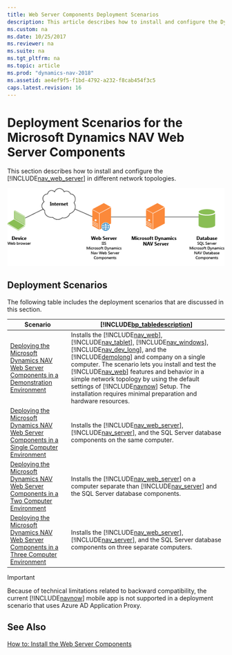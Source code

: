 ```yaml
---
title: Web Server Components Deployment Scenarios
description: This article describes how to install and configure the Dynamics NAV Web Server components in different network topologies and the deployment scenarios.
ms.custom: na
ms.date: 10/25/2017
ms.reviewer: na
ms.suite: na
ms.tgt_pltfrm: na
ms.topic: article
ms.prod: "dynamics-nav-2018"
ms.assetid: ae4ef9f5-f1bd-4792-a232-f8cab454f3c5
caps.latest.revision: 16
---
```

# Deployment Scenarios for the Microsoft Dynamics NAV Web Server Components
This section describes how to install and configure the [!INCLUDE[nav_web_server](includes/nav_web_server_md.md)] in different network topologies.  
  
 ![NAV Web Client network architecture](media/NAV_WebClient_Network_Architecture.png "NAV\_WebClient\_Network\_Architecture")  
  
## Deployment Scenarios  
 The following table includes the deployment scenarios that are discussed in this section.  
  
|Scenario|[!INCLUDE[bp_tabledescription](includes/bp_tabledescription_md.md)]|  
|--------------|---------------------------------------|  
|[Deploying the Microsoft Dynamics NAV Web Server Components in a Demonstration Environment](Deploying-the-Microsoft-Dynamics-NAV-Web-Server-Components-in-a-Demonstration-Environment.md)|Installs the [!INCLUDE[nav_web](includes/nav_web_md.md)], [!INCLUDE[nav_tablet](includes/nav_tablet_md.md)], [!INCLUDE[nav_windows](includes/nav_windows_md.md)], [!INCLUDE[nav_dev_long](includes/nav_dev_long_md.md)], and the [!INCLUDE[demolong](includes/demolong_md.md)] and company on a single computer. The scenario lets you install and test the [!INCLUDE[nav_web](includes/nav_web_md.md)] features and behavior in a simple network topology by using the default settings of [!INCLUDE[navnow](includes/navnow_md.md)] Setup. The installation requires minimal preparation and hardware resources.|  
|[Deploying the Microsoft Dynamics NAV Web Server Components in a Single Computer Environment](Deploying-the-Microsoft-Dynamics-NAV-Web-Server-Components-in-a-Single-Computer-Environment.md)|Installs the [!INCLUDE[nav_web_server](includes/nav_web_server_md.md)], [!INCLUDE[nav_server](includes/nav_server_md.md)], and the SQL Server database components on the same computer.|  
|[Deploying the Microsoft Dynamics NAV Web Server Components in a Two Computer Environment](Deploying-the-Microsoft-Dynamics-NAV-Web-Server-Components-in-a-Two-Computer-Environment.md)|Installs the [!INCLUDE[nav_web_server](includes/nav_web_server_md.md)] on a computer separate than [!INCLUDE[nav_server](includes/nav_server_md.md)] and the SQL Server database components.|  
|[Deploying the Microsoft Dynamics NAV Web Server Components in a Three Computer Environment](Deploying-the-Microsoft-Dynamics-NAV-Web-Server-Components-in-a-Three-Computer-Environment.md)|Installs the [!INCLUDE[nav_web_server](includes/nav_web_server_md.md)], [!INCLUDE[nav_server](includes/nav_server_md.md)], and the SQL Server database components on three separate computers.|  

> [!IMPORTANT]
> Because of technical limitations related to backward compatibility, the current [!INCLUDE[navnow](includes/navnow_md.md)] mobile app is not supported in a deployment scenario that uses Azure AD Application Proxy.
  
## See Also  
 [How to: Install the Web Server Components](How-to--Install-the-Web-Server-Components.md)